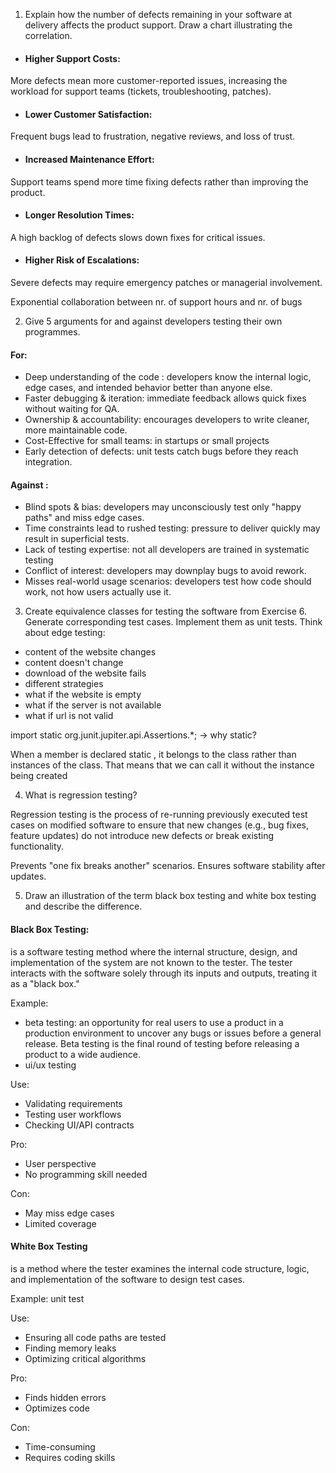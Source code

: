 1. Explain how the number of defects remaining in your software at delivery affects
the product support. Draw a chart illustrating the correlation.

- #### Higher Support Costs: 
More defects mean more customer-reported issues, increasing the workload for support teams (tickets, troubleshooting, patches).

- #### Lower Customer Satisfaction: 
Frequent bugs lead to frustration, negative reviews, and loss of trust.

- #### Increased Maintenance Effort: 
Support teams spend more time fixing defects rather than improving the product.

- #### Longer Resolution Times:
A high backlog of defects slows down fixes for critical issues.

- #### Higher Risk of Escalations: 
Severe defects may require emergency patches or managerial involvement.

Exponential collaboration between nr. of support hours and nr. of bugs 

2. Give 5 arguments for and against developers testing their own programmes.

#### For:
- Deep understanding of the code : developers know the internal logic, edge cases, and intended behavior better than anyone else.
- Faster debugging & iteration: immediate feedback allows quick fixes without waiting for QA.
- Ownership & accountability: encourages developers to write cleaner, more maintainable code.
- Cost-Effective for small teams: in startups or small projects
- Early detection of defects: unit tests catch bugs before they reach integration.

#### Against :
- Blind spots & bias: developers may unconsciously test only "happy paths" and miss edge cases.
- Time constraints lead to rushed testing: pressure to deliver quickly may result in superficial tests.
- Lack of testing expertise: not all developers are trained in systematic testing
- Conflict of interest: developers may downplay bugs to avoid rework.
- Misses real-world usage scenarios: developers test how code should work, not how users actually use it.

3. Create equivalence classes for testing the software from Exercise 6. Generate
   corresponding test cases. Implement them as unit tests.
Think about edge testing:
- content of the website changes 
- content doesn't change 
- download of the website fails 
- different strategies 
- what if the website is empty 
- what if the server is not available 
- what if url is not valid 

import static org.junit.jupiter.api.Assertions.*; -> why static?

When a member is declared static , it belongs to the class rather than instances of the class.
That means that we can call it without the instance being created 

4. What is regression testing?

Regression testing is the process of re-running previously executed test cases on modified software to ensure that new changes (e.g., bug fixes, feature updates) do not introduce new defects or break existing functionality.

Prevents "one fix breaks another" scenarios. Ensures software stability after updates.


5. Draw an illustration of the term black box testing and white box testing and
   describe the difference. 

#### Black Box Testing:
is a software testing method where the internal structure, design, and implementation of the system are not known to the tester. The tester interacts with the software solely through its inputs and outputs, treating it as a "black box."

Example: 
- beta testing: an opportunity for real users to use a product in a production environment to uncover any bugs or issues before a general release. Beta testing is the final round of testing before releasing a product to a wide audience.
- ui/ux testing 

Use:
- Validating requirements
- Testing user workflows
- Checking UI/API contracts

Pro:
- User perspective
- No programming skill needed

Con:
- May miss edge cases
- Limited coverage

#### White Box Testing
is a method where the tester examines the internal code structure, logic, and implementation of the software to design test cases.

Example: unit test 

Use: 
- Ensuring all code paths are tested
- Finding memory leaks
- Optimizing critical algorithms

Pro:
- Finds hidden errors
- Optimizes code


Con:
- Time-consuming
- Requires coding skills